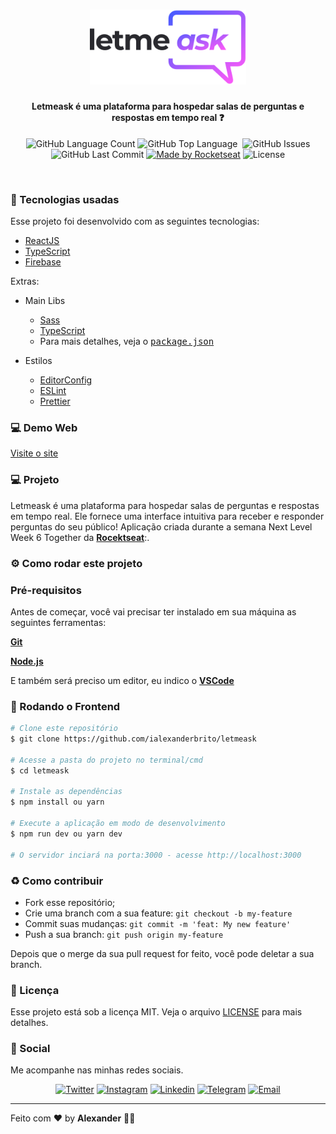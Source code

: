 <h1 align="center">
  <img src=".github/logo.svg" width="250px" />
</h1>
<h4 align="center">
 <b>Letmeask é uma plataforma para hospedar salas de perguntas e respostas em tempo real ❓</b>
</h4>
<p align="center">
  <img alt="GitHub Language Count" src="https://img.shields.io/github/languages/count/ialexanderbrito/letmeask?style=flat-square" />
  <img alt="GitHub Top Language" src="https://img.shields.io/github/languages/top/ialexanderbrito/letmeask?style=flat-square" />
  <img alt="" src="https://img.shields.io/github/repo-size/ialexanderbrito/letmeask?style=flat-square" />
  <img alt="GitHub Issues" src="https://img.shields.io/github/issues/ialexanderbrito/letmeask?style=flat-square" />
  <img alt="GitHub Last Commit" src="https://img.shields.io/github/last-commit/ialexanderbrito/letmeask?style=flat-square" />

  <a href="https://rocketseat.com.br">
    <img alt="Made by Rocketseat" src="https://img.shields.io/badge/made%20by-Rocketseat-blueviolet?style=flat-square"></a>
    <img alt="License" src="https://img.shields.io/badge/license-MIT-blueviolet?style=flat-square">
</p>

<br>

### 🧪 Tecnologias usadas
Esse projeto foi desenvolvido com as seguintes tecnologias:
- [ReactJS](https://reactjs.org/)
- [TypeScript](https://www.typescriptlang.org/)
- [Firebase](https://firebase.google.com/)

Extras:

- Main Libs
  - [Sass](https://sass-lang.com/)
  - [TypeScript](https://www.typescriptlang.org/)
  - Para mais detalhes, veja o <kbd>[package.json](https://github.com/ialexanderbrito/letmeask/blob/master/package.json)</kbd>

- Estilos
  - [EditorConfig](https://editorconfig.org/)
  - [ESLint](https://eslint.org/)
  - [Prettier](https://prettier.io/)

### 💻 Demo Web

[Visite o site](https://letmeask-oficial.web.app/)

### 💻 Projeto

Letmeask é uma plataforma para hospedar salas de perguntas e respostas em tempo real. Ele fornece uma interface intuitiva para receber e responder perguntas do seu público! Aplicação criada durante a semana Next Level Week 6 Together da <b>[Rocektseat](https://github.com/rocketseat)</b>:.

### ⚙ Como rodar este projeto

### Pré-requisitos

Antes de começar, você vai precisar ter instalado em sua máquina as seguintes ferramentas:

<b>[Git](https://git-scm.com)</b>

<b>[Node.js](https://nodejs.org/en/)</b>

E também será preciso um editor, eu indico o <b>[VSCode](https://code.visualstudio.com/)</b>

### 🧭 Rodando o Frontend

```bash
# Clone este repositório
$ git clone https://github.com/ialexanderbrito/letmeask

# Acesse a pasta do projeto no terminal/cmd
$ cd letmeask

# Instale as dependências
$ npm install ou yarn

# Execute a aplicação em modo de desenvolvimento
$ npm run dev ou yarn dev

# O servidor inciará na porta:3000 - acesse http://localhost:3000
```

### :recycle: Como contribuir

- Fork esse repositório;
- Crie uma branch com a sua feature: `git checkout -b my-feature`
- Commit suas mudanças: `git commit -m 'feat: My new feature'`
- Push a sua branch: `git push origin my-feature`

Depois que o merge da sua pull request for feito, você pode deletar a sua branch.

### :memo: Licença

Esse projeto está sob a licença MIT. Veja o arquivo [LICENSE](LICENSE) para mais detalhes.

### 📱 Social

Me acompanhe nas minhas redes sociais.

<p align="center">

 <a href="https://twitter.com/ialexanderbrito" target="_blank" >
     <img alt="Twitter" src="https://img.shields.io/badge/-Twitter-9cf?style=flat-square&logo=Twitter&logoColor=white"></a>

  <a href="https://instagram.com/ialexanderbrito" target="_blank" >
    <img alt="Instagram" src="https://img.shields.io/badge/-Instagram-ff2b8e?style=flat-square&logo=Instagram&logoColor=white"></a>

  <a href="https://www.linkedin.com/in/ialexanderbrito/" target="_blank" >
    <img alt="Linkedin" src="https://img.shields.io/badge/-Linkedin-blue?style=flat-square&logo=Linkedin&logoColor=white"></a>

  <a href="https://t.me/ialexanderbrito" target="_blank" >
    <img alt="Telegram" src="https://img.shields.io/badge/-Telegram-blue?style=flat-square&logo=Telegram&logoColor=white"></a>

  <a href="mailto:ialexanderbrito@gmail.com" target="_blank" >
    <img alt="Email" src="https://img.shields.io/badge/-Email-c14438?style=flat-square&logo=Gmail&logoColor=white"></a>

</p>

---

Feito com ❤️ by **Alexander** 🤙🏾
